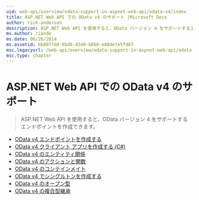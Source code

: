 ```yaml
---
uid: web-api/overview/odata-support-in-aspnet-web-api/odata-v4/index
title: ASP.NET Web API での OData v4 のサポート |Microsoft Docs
author: rick-anderson
description: ASP.NET Web API を使用すると、OData バージョン 4 をサポートするエンドポイントを作成できます。
ms.author: riande
ms.date: 06/26/2014
ms.assetid: bb807fdd-0bd8-43d0-b068-e88de7e5fd87
msc.legacyurl: /web-api/overview/odata-support-in-aspnet-web-api/odata-v4
msc.type: chapter
---
```

<a name="supporting-odata-v4-in-aspnet-web-api"></a>ASP.NET Web API での OData v4 のサポート
====================
> ASP.NET Web API を使用すると、OData バージョン 4 をサポートするエンドポイントを作成できます。


- [OData v4 エンドポイントを作成する](create-an-odata-v4-endpoint.md)
- [OData v4 クライアント アプリを作成する (C#)](create-an-odata-v4-client-app.md)
- [OData v4 のエンティティ関係](entity-relations-in-odata-v4.md)
- [OData v4 のアクションと関数](odata-actions-and-functions.md)
- [OData v4 のコンテインメイト](odata-containment-in-web-api-22.md)
- [OData v4 でシングルトンを作成する](using-a-singleton-in-an-odata-endpoint-in-web-api-22.md)
- [OData v4 のオープン型](use-open-types-in-odata-v4.md)
- [OData v4 の複合型継承](complex-type-inheritance-in-odata-v4.md)
